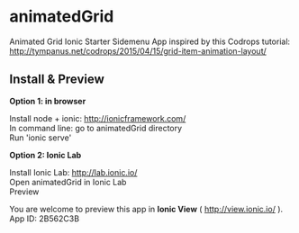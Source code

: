 # animatedGrid
Animated Grid Ionic Starter Sidemenu App inspired by this Codrops tutorial: <http://tympanus.net/codrops/2015/04/15/grid-item-animation-layout/>


## Install & Preview

<b> Option 1: in browser </b>

Install node + ionic: http://ionicframework.com/ <br />
In command line: go to animatedGrid directory <br />
Run 'ionic serve'


<b> Option 2: Ionic Lab </b>

Install Ionic Lab: http://lab.ionic.io/ <br />
Open animatedGrid in Ionic Lab <br />
Preview

You are welcome to preview this app in <b>Ionic View</b> ( http://view.ionic.io/ ). <br />
App ID: 2B562C3B

